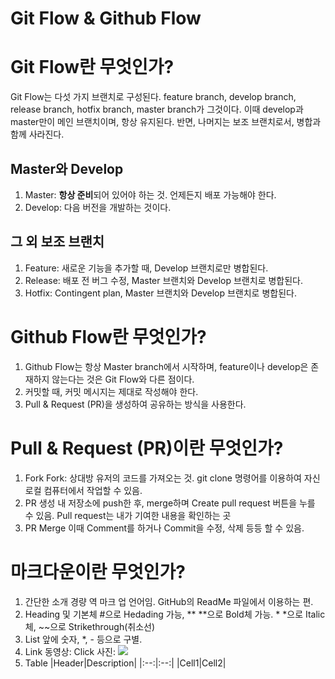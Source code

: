 Git Flow & Github Flow
=======================

# Git Flow란 무엇인가?
Git Flow는 다섯 가지 브랜치로 구성된다.
feature branch, develop branch, release branch, hotfix branch, master branch가 그것이다.
이때 develop과 master만이 메인 브랜치이며, 항상 유지된다.
반면, 나머지는 보조 브랜치로서, 병합과 함께 사라진다.
## Master와 Develop
1. Master: **항상 준비**되어 있어야 하는 것. 언제든지 배포 가능해야 한다.
2. Develop: 다음 버전을 개발하는 것이다.
## 그 외 보조 브랜치
1. Feature: 새로운 기능을 추가할 때, Develop 브랜치로만 병합된다.
2. Release: 배포 전 버그 수정, Master 브랜치와 Develop 브랜치로 병합된다.
3. Hotfix: Contingent plan, Master 브랜치와 Develop 브랜치로 병합된다.
# Github Flow란 무엇인가?
1. Github Flow는 항상 Master branch에서 시작하며, feature이나 develop은 존재하지 않는다는 것은 Git Flow와 다른 점이다.
2. 커밋할 때, 커밋 메시지는 제대로 작성해야 한다.
3. Pull & Request (PR)을 생성하여 공유하는 방식을 사용한다.
# Pull & Request (PR)이란 무엇인가?
1. Fork
Fork: 상대방 유저의 코드를 가져오는 것. git clone 명령어를 이용하여 자신 로컬 컴퓨터에서 작업할 수 있음.
2. PR 생성
내 저장소에 push한 후, merge하며 Create pull request 버튼을 누를 수 있음.
Pull request는 내가 기여한 내용을 확인하는 곳
3. PR Merge
이때 Comment를 하거나 Commit을 수정, 삭제 등등 할 수 있음.
# 마크다운이란 무엇인가?
1. 간단한 소개
경량 역 마크 업 언어임. GitHub의 ReadMe 파일에서 이용하는 편.
2. Heading 및 기본체
#으로 Hedading 가능, ** **으로 Bold체 가능. * *으로 Italic체, ~~으로 Strikethrough(취소선)
3. List
앞에 숫자, *, - 등으로 구별.
4. Link
동영상: Click [](링크)
사진:  ![](링크)
5. Table
|Header|Description|
|:--:|:--:|
|Cell1|Cell2|
